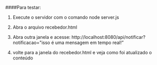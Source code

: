 ####Para testar:

1. Execute o servidor com o comando
   node server.js

2. Abra o arquivo recebedor.html

3. Abra outra janela e acesse: http://localhost:8080/api/notificar?notificacao="isso é uma mensagem em tempo real!”

4. volte para a janela do recebedor.html e veja como foi atualizado o conteúdo
